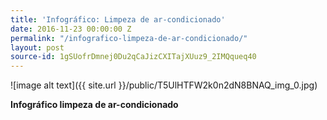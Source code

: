 ```yaml
---
title: 'Infográfico: Limpeza de ar-condicionado'
date: 2016-11-23 00:00:00 Z
permalink: "/infografico-limpeza-de-ar-condicionado/"
layout: post
source-id: 1gSUofrDmnej0Du2qCaJizCXITajXUuz9_2IMQqueq40
---
```


![image alt text]({{ site.url }}/public/T5UlHTFW2k0n2dN8BNAQ_img_0.jpg)

**Infográfico limpeza de ar-condicionado**

